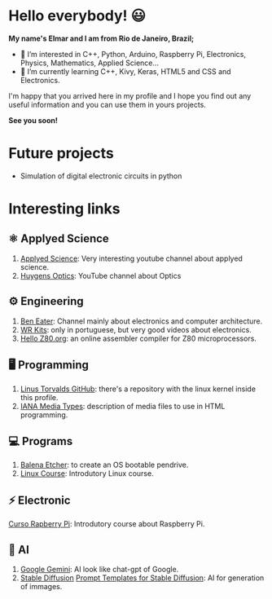 # Hello everybody! 😃

**My name's Elmar and I am from Rio de Janeiro, Brazil;**
- 👀 I’m interested in C++, Python, Arduino, Raspberry Pi, Electronics, Physics, Mathematics, Applied Science...
- 🌱 I’m currently learning C++, Kivy, Keras, HTML5 and CSS and Electronics.

I'm happy that you arrived here in my profile and I hope you find out any useful information and you can use them in yours projects.

**See you soon!**

# Future projects

- Simulation of digital electronic circuits in python

# Interesting links

## ⚛ Applyed Science

1. [Applyed Science](https://www.youtube.com/@AppliedScience): Very interesting youtube channel about applyed science.
1. [Huygens Optics](https://www.youtube.com/@HuygensOptics): YouTube channel about Optics

## ⚙ Engineering

1. [Ben Eater](https://www.youtube.com/@BenEater): Channel mainly about electronics and computer architecture.
2. [WR Kits](https://www.youtube.com/@canalwrkits): only in portuguese, but very good videos about electronics.
3. [Hello Z80.org](https://clrhome.org/asm/): an online assembler compiler for Z80 microprocessors.

## 🖥️ Programming

1. [Linus Torvalds GitHub](https://github.com/torvalds): there's a repository with the linux kernel inside this profile.
2. [IANA Media Types](https://www.iana.org/assignments/media-types/media-types.xhtml): description of media files to use in HTML programming. 

## 💻 Programs

1. [Balena Etcher](https://etcher.balena.io/): to create an OS bootable pendrive.
2. [Linux Course](https://www.youtube.com/watch?v=6nN2EglOqCM&list=PLHz_AreHm4dlIXleu20uwPWFOSswqLYbV): Introdutory Linux course.

## ⚡ Electronic

[Curso Rapberry Pi](https://www.youtube.com/watch?v=X7WMSfEfZGg&list=PLHz_AreHm4dnGZ_nudmN4rvyLk2fHFRzy&index=2): Introdutory course about Raspberry Pi.



## 🧠 AI

1. [Google Gemini](https://gemini.google.com): AI look like chat-gpt of Google.
2. [Stable Diffusion](https://stablediffusionweb.com/pt/app/image-to-image) [Prompt Templates for Stable Diffusion](https://github.com/Dalabad/stable-diffusion-prompt-templates): AI for generation of immages.

<!---
ElmarUhl/ElmarUhl is a ✨ special ✨ repository because its `README.md` (this file) appears on your GitHub profile.
You can click the Preview link to take a look at your changes.
--->

